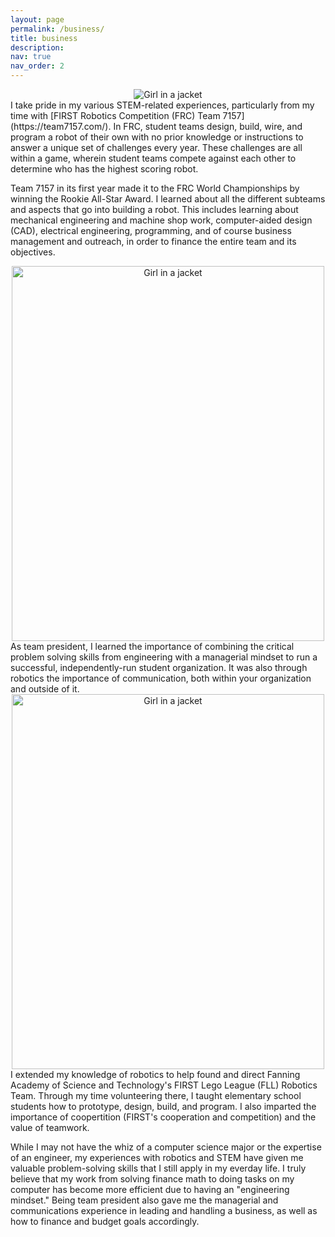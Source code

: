 ```yaml
---
layout: page
permalink: /business/
title: business
description:
nav: true
nav_order: 2
---
```

<center><img src="https://johanndizon.github.io/assets/img/first7157.jpg" alt="Girl in a jacket"></center>
I take pride in my various STEM-related experiences, particularly from my time with [FIRST Robotics Competition (FRC) Team 7157](https://team7157.com/). In FRC, student teams design, build, wire, and program a robot of their own with no prior knowledge or instructions to answer a unique set of challenges every year. These challenges are all within a game, wherein student teams compete against each other to determine who has the highest scoring robot.

Team 7157 in its first year made it to the FRC World Championships by winning the Rookie All-Star Award. I learned about all the different subteams and aspects that go into building a robot. This includes learning about mechanical engineering and machine shop work, computer-aided design (CAD), electrical engineering, programming, and of course business management and outreach, in order to finance the entire team and its objectives.

<center><img src="https://johanndizon.github.io/assets/img/second7157.jpg" alt="Girl in a jacket" style="width:500px;height:600px;"></center>
As team president, I learned the importance of combining the critical problem solving skills from engineering with a managerial mindset to run a successful, independently-run student organization. It was also through robotics the importance of communication, both within your organization and outside of it.

<center><img src="https://johanndizon.github.io/assets/img/falcon.jpg" alt="Girl in a jacket" style="width:500px;height:600px;"></center>
I extended my knowledge of robotics to help found and direct Fanning Academy of Science and Technology's FIRST Lego League (FLL) Robotics Team. Through my time volunteering there, I taught elementary school students how to prototype, design, build, and program. I also imparted the importance of coopertition (FIRST's cooperation and competition) and the value of teamwork.

While I may not have the whiz of a computer science major or the expertise of an engineer, my experiences with robotics and STEM have given me valuable problem-solving skills that I still apply in my everday life. I truly believe that my work from solving finance math to doing tasks on my computer has become more efficient due to having an "engineering mindset." Being team president also gave me the managerial and communications experience in leading and handling a business, as well as how to finance and budget goals accordingly.
